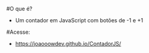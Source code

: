 #O que é?

- Um contador em JavaScript com botões de -1 e +1

#Acesse:

- https://joaooowdev.github.io/ContadorJS/